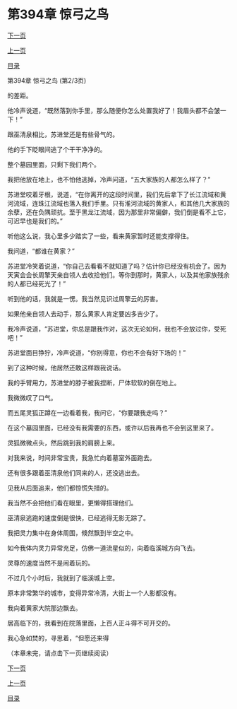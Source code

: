 <h1>第394章    惊弓之鸟</h1>
            <div><p><a href="./1181_%E7%AC%AC394%E7%AB%A0_%E6%83%8A%E5%BC%93%E4%B9%8B%E9%B8%9F.md">下一页</a></p><p><a href="./1179_%E7%AC%AC394%E7%AB%A0_%E6%83%8A%E5%BC%93%E4%B9%8B%E9%B8%9F.md">上一页</a></p><p><a href="../">目录</a></p></div>
            <div><p>第394章    惊弓之鸟 (第2/3页)</p><p>的差距。</p><p>他冷声说道，“既然落到你手里，那么随便你怎么处置我好了！我眉头都不会皱一下！”</p><p>跟巫清泉相比，苏进堂还是有些骨气的。</p><p>他的手下眨眼间逃了个干干净净的。</p><p>整个墓园里面，只剩下我们两个。</p><p>我把他放在地上，也不怕他逃掉，冷声问道，“五大家族的人都怎么样了？”</p><p>苏进堂咬着牙根，说道，“在你离开的这段时间里，我们先后拿下了长江流域和黄河流域，连珠江流域也落入我们手里。只有淮河流域的黄家人，和其他几大家族的余孽，还在负隅顽抗。至于黑龙江流域，因为那里非常偏僻，我们倒是看不上它，可迟早也是我们的。”</p><p>听他这么说，我心里多少踏实了一些，看来黄家暂时还能支撑得住。</p><p>我问道，“都谁在黄家？”</p><p>苏进堂冷笑着说道，“你自己去看看不就知道了吗？估计你已经没有机会了。因为天寅会会长周擎天亲自领人去收拾他们。等你到那时，黄家人，以及其他家族残余的人都已经死光了！”</p><p>听到他的话，我就是一愣。我当然见识过周擎云的厉害。</p><p>如果他亲自领人去动手，那么黄家人肯定要凶多吉少了。</p><p>我冷声说道，“苏进堂，你总是跟我作对，这次无论如何，我也不会放过你，受死吧！”</p><p>苏进堂面目狰狞，冷声说道，“你别得意，你也不会有好下场的！”</p><p>到了这种时候，他居然还敢这样跟我说话。</p><p>我的手臂用力，苏进堂的脖子被我捏断，尸体软软的倒在地上。</p><p>我微微叹了口气。</p><p>而五尾灵狐正蹲在一边看着我，我问它，“你要跟我走吗？”</p><p>在这个墓园里面，已经没有我需要的东西，或许以后我再也不会到这里来了。</p><p>灵狐微微点头，然后跳到我的肩膀上来。</p><p>对我来说，时间非常宝贵，我急忙向着墓室外面跑去。</p><p>还有很多跟着巫清泉他们同来的人，还没逃出去。</p><p>见我从后面追来，他们都惊慌失措的。</p><p>我当然不会把他们看在眼里，更懒得搭理他们。</p><p>巫清泉逃跑的速度倒是很快，已经逃得无影无踪了。</p><p>我把灵力集中在身体周围，倏然飘到半空之中。</p><p>如今我体内灵力异常充足，仿佛一道流星似的，向着临溪城方向飞去。</p><p>灵尊的速度当然不是闹着玩的。</p><p>不过几个小时后，我就到了临溪城上空。</p><p>原本非常繁华的城市，变得异常冷清，大街上一个人影都没有。</p><p>我向着黄家大院那边飘去。</p><p>居高临下的，我看到在院落里面，上百人正斗得不可开交的。</p><p>我心急如焚的，寻思着，“但愿还来得</p><p>（本章未完，请点击下一页继续阅读）</p></div>
            <div><p><a href="./1181_%E7%AC%AC394%E7%AB%A0_%E6%83%8A%E5%BC%93%E4%B9%8B%E9%B8%9F.md">下一页</a></p><p><a href="./1179_%E7%AC%AC394%E7%AB%A0_%E6%83%8A%E5%BC%93%E4%B9%8B%E9%B8%9F.md">上一页</a></p><p><a href="../">目录</a></p></div>